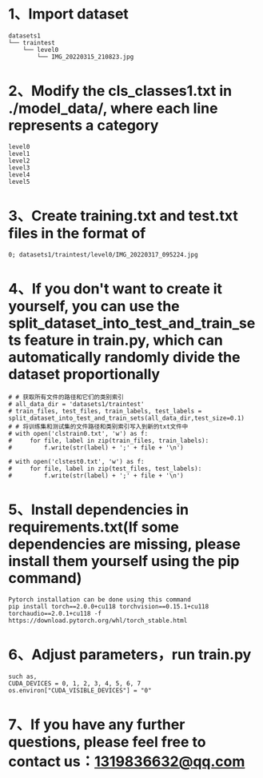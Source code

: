 # 1、Import dataset
```text
datasets1
└── traintest
    └── level0
        └── IMG_20220315_210823.jpg
```

# 2、Modify the cls_classes1.txt in ./model_data/, where each line represents a category
```text
level0
level1
level2
level3
level4
level5
```
# 3、Create training.txt and test.txt files in the format of 
```text
0; datasets1/traintest/level0/IMG_20220317_095224.jpg
```
# 4、If you don't want to create it yourself, you can use the split_dataset_into_test_and_train_sets feature in train.py, which can automatically randomly divide the dataset proportionally
```text
# # 获取所有文件的路径和它们的类别索引
# all_data_dir = 'datasets1/traintest'
# train_files, test_files, train_labels, test_labels = split_dataset_into_test_and_train_sets(all_data_dir,test_size=0.1)
# # 将训练集和测试集的文件路径和类别索引写入到新的txt文件中
# with open('clstrain0.txt', 'w') as f:
#     for file, label in zip(train_files, train_labels):
#         f.write(str(label) + ';' + file + '\n')

# with open('clstest0.txt', 'w') as f:
#     for file, label in zip(test_files, test_labels):
#         f.write(str(label) + ';' + file + '\n')
```
# 5、Install dependencies in requirements.txt(If some dependencies are missing, please install them yourself using the pip command)
```text
Pytorch installation can be done using this command
pip install torch==2.0.0+cu118 torchvision==0.15.1+cu118 torchaudio==2.0.1+cu118 -f https://download.pytorch.org/whl/torch_stable.html
```
# 6、Adjust parameters，run train.py
```text
such as,
CUDA_DEVICES = 0, 1, 2, 3, 4, 5, 6, 7
os.environ["CUDA_VISIBLE_DEVICES"] = "0"
```
# 7、If you have any further questions, please feel free to contact us：1319836632@qq.com
